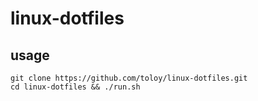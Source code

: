 # linux-dotfiles

## usage ##
  
    git clone https://github.com/toloy/linux-dotfiles.git
    cd linux-dotfiles && ./run.sh
